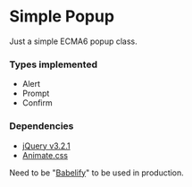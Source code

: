 # Simple Popup #

Just a simple ECMA6 popup class.

### Types implemented ###

* Alert
* Prompt
* Confirm

### Dependencies ###

* [jQuery v3.2.1](https://code.jquery.com/jquery-3.2.1.min.js)
* [Animate.css](https://daneden.github.io/animate.css/)

Need to be "[Babelify](https://babeljs.io/)" to be used in production.